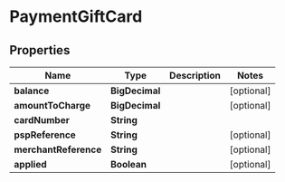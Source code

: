 

# PaymentGiftCard


## Properties

| Name | Type | Description | Notes |
|------------ | ------------- | ------------- | -------------|
|**balance** | **BigDecimal** |  |  [optional] |
|**amountToCharge** | **BigDecimal** |  |  [optional] |
|**cardNumber** | **String** |  |  |
|**pspReference** | **String** |  |  [optional] |
|**merchantReference** | **String** |  |  [optional] |
|**applied** | **Boolean** |  |  [optional] |



